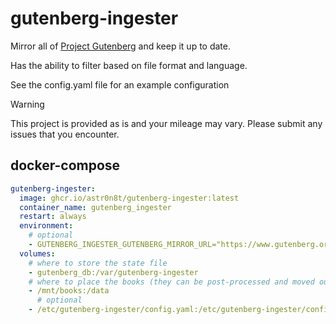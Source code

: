 # gutenberg-ingester

Mirror all of [Project Gutenberg](https://www.gutenberg.org/) and keep it up to date.

Has the ability to filter based on file format and language.

See the config.yaml file for an example configuration

> [!WARNING]
> This project is provided as is and your mileage may vary.  Please submit any issues that you encounter.

## docker-compose

```yaml
gutenberg-ingester:
  image: ghcr.io/astr0n8t/gutenberg-ingester:latest
  container_name: gutenberg_ingester
  restart: always
  environment:
	# optional
    - GUTENBERG_INGESTER_GUTENBERG_MIRROR_URL="https://www.gutenberg.org/" 
  volumes:
    # where to store the state file
  	- gutenberg_db:/var/gutenberg-ingester
    # where to place the books (they can be post-processed and moved out of here)
    - /mnt/books:/data
	  # optional
    - /etc/gutenberg-ingester/config.yaml:/etc/gutenberg-ingester/config.yaml
```
